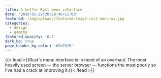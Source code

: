 ```yaml
---
title: A better Rust menu interface
date: '2018-01-22T20:28:46+11:00'
featured: /img/uploads/featured-image-rust-menu-ui.jpg
categories:
  - design
  - gaming
featured_opacity: '0.2'
dark_bg: true
page_header_bg_color: '#2b2925'
---
```

{{< lead >}}Rust's menu interface is in need of an overhaul. The most heavily used screen &mdash; the server browser &mdash; functions the most poorly so I've had a crack at improving it.{{< /lead >}}
